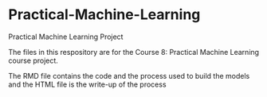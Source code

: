 # Practical-Machine-Learning
Practical Machine Learning Project 

The files in this respository are for the Course 8: Practical Machine Learning course project. 

The RMD file contains the code and the process used to build the models and the HTML file is the write-up of the process
